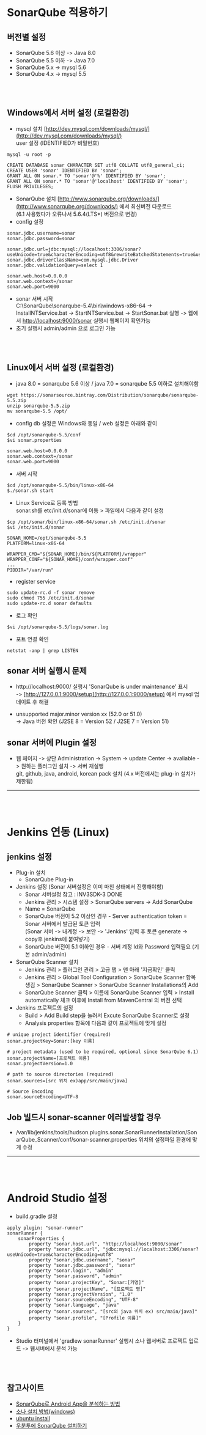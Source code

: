 # SonarQube 적용하기

## 버전별 설정
* SonarQube 5.6 이상 -> Java 8.0
* SonarQube 5.5 이하 -> Java 7.0
* SonarQube 5.x -> mysql 5.6
* SonarQube 4.x -> mysql 5.5

<br /><br />


## Windows에서 서버 설정 (로컬환경)
* mysql 설치 [http://dev.mysql.com/downloads/mysql/](http://dev.mysql.com/downloads/mysql/)  
  user 설정 (IDENTIFIED가 비밀번호)
```
mysql -u root -p

CREATE DATABASE sonar CHARACTER SET utf8 COLLATE utf8_general_ci;
CREATE USER 'sonar' IDENTIFIED BY 'sonar';
GRANT ALL ON sonar.* TO 'sonar'@'%' IDENTIFIED BY 'sonar';
GRANT ALL ON sonar.* TO 'sonar'@'localhost' IDENTIFIED BY 'sonar';
FLUSH PRIVILEGES;
```

* SonarQube 설치 [http://www.sonarqube.org/downloads/](http://www.sonarqube.org/downloads/) 에서 최신버전 다운로드   
  (6.1 사용했다가 오류나서 5.6.4(LTS*) 버전으로 변경)
* config 설정
```
sonar.jdbc.username=sonar
sonar.jdbc.password=sonar
 
sonar.jdbc.url=jdbc:mysql://localhost:3306/sonar?useUnicode=true&characterEncoding=utf8&rewriteBatchedStatements=true&useConfigs=maxPerformance
sonar.jdbc.driverClassName=com.mysql.jdbc.Driver
sonar.jdbc.validationQuery=select 1

sonar.web.host=0.0.0.0
sonar.web.context=/sonar
sonar.web.port=9000
```
* sonar 서버 시작  
  C:\SonarQube\sonarqube-5.4\bin\windows-x86-64 -> InstallNTService.bat -> StartNTService.bat -> StartSonar.bat 실행 -> 웹에서 [http://localhost:9000/sonar](http://localhost:9000/sonar) 실행시 웹페이지 확인가능
* 초기 실행시 admin/admin 으로 로그인 가능


<br /><br />
## Linux에서 서버 설정 (로컬환경)
* java 8.0 = sonarqube 5.6 이상  / java 7.0 = sonarqube 5.5 이하로 설치해야함
```linux
wget https://sonarsource.bintray.com/Distribution/sonarqube/sonarqube-5.5.zip
unzip sonarqube-5.5.zip
mv sonarqube-5.5 /opt/
```
* config db 설정은 Windows와 동일 / web 설정은 아래와  같이
```
$cd /opt/sonarqube-5.5/conf
$vi sonar.properties

sonar.web.host=0.0.0.0
sonar.web.context=/sonar
sonar.web.port=9000
```
* 서버 시작
```
$cd /opt/sonarqube-5.5/bin/linux-x86-64
$./sonar.sh start
```
* Linux Service로 등록 방법  
  sonar.sh를 etc/init.d/sonar에 이동 > 파일에서 다음과 같이 설정
```
$cp /opt/sonar/bin/linux-x86-64/sonar.sh /etc/init.d/sonar
$vi /etc/init.d/sonar

SONAR_HOME=/opt/sonarqube-5.5
PLATFORM=linux-x86-64

WRAPPER_CMD="${SONAR_HOME}/bin/${PLATFORM}/wrapper"
WRAPPER_CONF="${SONAR_HOME}/conf/wrapper.conf"
...
PIDDIR="/var/run"
```
* register service
```
sudo update-rc.d -f sonar remove
sudo chmod 755 /etc/init.d/sonar
sudo update-rc.d sonar defaults
```
* 로그 확인
```
$vi /opt/sonarqube-5.5/logs/sonar.log
```
* 포트 연결 확인
```
netstat -anp | grep LISTEN
```

## sonar 서버 실행시 문제
* http://localhost:9000/ 실행시 'SonarQube is under maintenance' 표시   
  -> [http://127.0.0.1:9000/setup](http://127.0.0.1:9000/setup) 에서 mysql 업데이트 후 해결

* unsupported major.minor version xx (52.0 or 51.0)  
  -> Java 버전 확인 (J2SE 8 = Version 52 / J2SE 7   = Version 51)

## sonar 서버에 Plugin 설정
* 웹 페이지 -> 상단 Administration -> System -> update Center -> avaliable -> 원하는 플러그인 설치 -> 서버 재실행   
  git, github, java, android, korean pack 설치 (4.x 버전에서는 plug-in 설치가 제한됨)

---


<br /><br />
# Jenkins 연동 (Linux)

## jenkins 설정
* Plug-in 설치
  * SonarQube Plug-in
* Jenkins 설정 (Sonar 서버설정은 이미 마친 상태에서 진행해야함)
  * Sonar 서버설정 참고 :   INV3SDK-3 DONE
  * Jenkins 관리 > 시스템 설정 > SonarQube servers -> Add SonarQube
  * Name = SonarQube
  * SonarQube 버전이 5.2 이상인 경우 - Server authentication token = Sonar 서버에서 발급된 토큰 입력  
(Sonar 서버 -> 내계정 -> 보안 -> 'Jenkins' 입력 후 토큰 generate -> copy후 jenkins에 붙여넣기)
  * SonarQube 버전이 5.1 이하인 경우 - 서버 계정 Id와 Password 입력필요 (기본 admin/admin)
* SonarQube Scanner 설치
  * Jenkins 관리 > 플러그인 관리 > 고급 탭 > 맨 아래 '지금확인' 클릭
  * Jenkins 관리 > Global Tool Configuration > SonarQube Scanner 항목 생김 > SonarQube Scanner > SonarQube Scanner Installations의 Add 
  * SonarQube Scanner 클릭 > 이름에 SonarQube Scanner 입력 > Install automatically 체크 이후에 Install from MavenCentral 의 버전 선택
* Jenkins 프로젝트의 설정
  * Build > Add Build step을 눌러서 Excute SonarQube Scanner로 설정
  * Analysis properties 항목에 다음과 같이 프로젝트에 맞게 설정

```
# unique project identifier (required)
sonar.projectKey=Sonar:[key 이름]

# project metadata (used to be required, optional since SonarQube 6.1)
sonar.projectName=[프로젝트 이름]
sonar.projectVersion=1.0

# path to source directories (required)
sonar.sources=[src 위치 ex)app/src/main/java]

# Source Encoding
sonar.sourceEncoding=UTF-8
```

## Job 빌드시 sonar-scanner 에러발생할 경우
* /var/lib/jenkins/tools/hudson.plugins.sonar.SonarRunnerInstallation/SonarQube_Scanner/conf/sonar-scanner.properties 위치의 설정파일 환경에 맞게 수정

---



<br /><br />
# Android Studio 설정 
* build.gradle 설정
```
apply plugin: "sonar-runner"
sonarRunner {
    sonarProperties {
        property "sonar.host.url", "http://localhost:9000/sonar"
        property "sonar.jdbc.url", "jdbc:mysql://localhost:3306/sonar?useUnicode=true&characterEncoding=utf8"
        property "sonar.jdbc.username", "sonar"
        property "sonar.jdbc.password", "sonar"
        property "sonar.login", "admin"
        property "sonar.password", "admin"
        property "sonar.projectKey", "Sonar:[키명]"
        property "sonar.projectName", "[프로젝트 명]"
        property "sonar.projectVersion", "1.0"
        property "sonar.sourceEncoding", "UTF-8"
        property "sonar.language", "java"
        property "sonar.sources", "[src의 java 위치 ex) src/main/java]"
        property "sonar.profile", "[Profile 이름]"
    }
}
```
* Studio 터미널에서 'gradlew sonarRunner' 실행시 소나 웹서버로 프로젝트 업로드 -> 웹서버에서 분석 가능


<br /><br />
## 참고사이트
* [SonarQube로 Android App을 분석하는 방법](https://www.davidlab.net/ko/tech/how-to-analyze-android-code-with-sonarqube/)
* [소나 설치 방법(windows)](http://galmaegi74.tistory.com/4)
* [ubuntu install](http://dev.mamikon.net/installing-sonarqube-on-ubuntu/)
* [우분투에 SonarQube 설치하기](http://wowzoo.blogspot.kr/2015/05/sonarqube.html)
